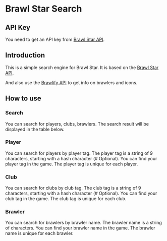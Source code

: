 # Brawl Star Search

## API Key

You need to get an API key from [Brawl Star API](https://developer.brawlstars.com/#/).

## Introduction

This is a simple search engine for Brawl Star. It is based on the [Brawl Star API](https://developer.brawlstars.com/#/).

And also use the [Brawlify API](https://brawlapi.com/) to get info on brawlers and icons.

## How to use

### Search

You can search for players, clubs, brawlers. The search result will be displayed in the table below.

### Player

You can search for players by player tag. The player tag is a string of 9 characters, starting with a hash character (# Optional). You can find your player tag in the game. The player tag is unique for each player.

### Club

You can search for clubs by club tag. The club tag is a string of 9 characters, starting with a hash character (# Optional). You can find your club tag in the game. The club tag is unique for each club.

### Brawler

You can search for brawlers by brawler name. The brawler name is a string of characters. You can find your brawler name in the game. The brawler name is unique for each brawler.
